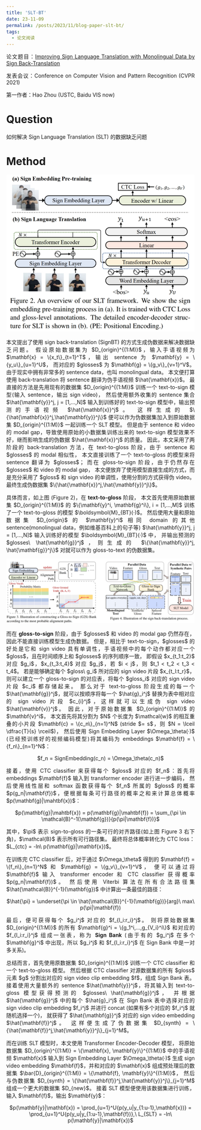 ```yaml
---
title: 'SLT-BT'
date: 23-11-09
permalink: /posts/2023/11/blog-paper-slt-bt/
tags:
  - 论文阅读
---
```


<p style="text-align:justify; text-justify:inter-ideograph;"> 论文题目：<a href="https://openaccess.thecvf.com/content/CVPR2021/html/Zhou_Improving_Sign_Language_Translation_With_Monolingual_Data_by_Sign_Back-Translation_CVPR_2021_paper.html" target="_blank" title="SLT-BT">Improving Sign Language Translation with Monolingual Data by Sign Back-Translation</a></p>

<p style="text-align:justify; text-justify:inter-ideograph;">发表会议：Conference on Computer Vision and Pattern Recognition (CVPR 2021)</p>

第一作者：Hao Zhou (USTC, Baidu VIS now)

Question
===

<p style="text-align:justify; text-justify:inter-ideograph;">如何解决 Sign Language Translation (SLT) 的数据缺乏问题</p>

Method
===

![SLT-BT architecture](/images/paper_SLT-BT.png)

<p style="text-align:justify; text-justify:inter-ideograph;">本文提出了使用 sign back-translation (SignBT) 的方式生成伪数据来解决数据缺乏问题。
假设原始数据集为 $D_{origin}^{(1:M)}$，输入手语视频为 $\mathbf{x} = \{x_t\}_{t=1}^T$，输出 sentence 为 $\mathbf{y} = \{y_u\}_{u=1}^U$，
而对应的 $glosses$ 为 $\mathbf{g} = \{g_v\}_{v=1}^V$。由于现实中拥有非常多的 sentence data，也叫 monolingual data。
本文便打算使用 back-translation 将 sentence 翻译为伪手语视频 $\hat{\mathbf{x}}$。
最直接的方法是先用现有的数据集 $D_{origin}^{(1:M)}$ 训练一个 text-to-sign 模型(输入 sentence，输出 sign video)，
然后使用额外收集的 sentence 集合 $\hat{\mathbf{y}}^j, j = [1,...,N]$ 输入到训练好的 text-to-sign 模型中，输出预测的手语视频 $\hat{\mathbf{x}}^j$。
这样生成的 $\{\hat{\mathbf{x}}^j,\hat{\mathbf{y}}^j\}$ 便可以作为伪数据集加入到原始数据集 $D_{origin}^{(1:M)}$ 一起训练一个 SLT 模型。
但是由于 sentence 和 video 的 modal gap，导致使用原始的小数据集训练出来的 text-to-sign 模型效果不好，继而影响生成的伪数据 $\hat{\mathbf{x}}^j$ 的质量。
因此，本文采用了两阶段的 back-translation 方法，在 text-to-gloss 阶段，由于 sentence 和 $glosses$ 的 modal 相似性，
本文直接训练了一个 text-to-gloss 的模型来将 sentence 翻译为 $glosses$；
而在 gloss-to-sign 阶段，由于仍然存在 $glosses$ 和 video 的 modal gap，
本文便放弃了使用模型直接生成的方式，而是充分采用了 $gloss$ 和 sign video 的单调性，使用分割的方式获得伪 video。
最终生成伪数据集 $\{\hat{\mathbf{x}}^j,\hat{\mathbf{y}}^j\}$。</p>

<p style="text-align:justify; text-justify:inter-ideograph;">具体而言，如上图 (Figure 2)，在 <b>text-to-gloss</b> 阶段，
本文首先使用原始数据集 $D_{origin}^{(1:M)}$ 的 $\{\mathbf{y}^i, \mathbf{g}^i\}, i = [1,...,M]$ 训练了一个 text-to-gloss 的模型 $\boldsymbol{M}_{BT}(·)$。
然后使用大量和原始数据集 $D_{origin}$ 的 $\mathbf{y}^i$ 相同 domain 的其他 sentence(monolingual data，例如维基百科上的句子等) $\hat{\mathbf{y}}^j, j = [1,...,N]$ 
输入训练好的模型 $\boldsymbol{M}_{BT}(·)$ 中，
并输出预测的 $glosses\ \hat{\mathbf{g}}^j$，则生成的 $\{\hat{\mathbf{y}}^j, \hat{\mathbf{g}}^j\}$ 对就可以作为 gloss-to-text 的伪数据集。</p>

![SLT-BT-CTC](/images/paper_SLT-BT-2.png)

<p style="text-align:justify; text-justify:inter-ideograph;">而在 <b>gloss-to-sign</b> 阶段，由于 $glosses$ 和 video 的 modal gap 仍然存在，因此不能直接训练模型生成伪数据。
但是，相比于 text-to-sign，$glosses$ 的好处是它和 sign video 具有单调性，手语视频中的每个动作都对应一个 $gloss$，且在时间顺序上和 $glosses$ 的序列顺序一致，
即假设 $x_{t_1:t_2}$ 对应 $g_i$，$x_{t_3:t_4}$ 对应 $g_j$，若 $i < j$，则 $t_1 < t_2 < t_3 < t_4$。
若是能够确定每个 $gloss\ g_i$ 所对应的 sign video 片段 $x_{t_l:t_r}$，则可以建立一个 gloss-to-sign 的对应表，将每个 $gloss_i$ 对应的 sign video 片段 $c_i$ 都存储起来。
那么对于 text-to-gloss 阶段生成的每一个 $\hat{\mathbf{g}}^j$，就可以按顺序将每一个 $\hat{g}_i^j$ 替换为表中相对应的 sign video 片段 $c_{i}^j$，这样就可以生成伪 sign video $\hat{\mathbf{v}}^j$。
因此，对于原始数据集 $D_{origin}^{(1:M)}$ 的 $\mathbf{v}^i$，
本文首先将其分割为 $N$ 个长度为 $\mathcal{w}$ 的相互重叠的小片段 $\mathbf{c} = \{c_n\}_{n=1}^N$ (stride $= s$，则 $N = \lceil \dfrac{T}{s} \rceil$)，
然后使用 Sign Embedding Layer $\Omega_\theta(·)$ (已经预训练好的视频编码模型)将其编码为 embeddings $\mathbf{f} = \{f_n\}_{n=1}^N$：</p>

<center>$f_n = SignEmbedding(c_n) = \Omega_\theta(c_n)$</center>

<p style="text-align:justify; text-justify:inter-ideograph;"></p>

<p style="text-align:justify; text-justify:inter-ideograph;">接着，使用 CTC classifier 来获得每个 $gloss$ 对应的 $f_n$：首先将 embeddings $\mathbf{f}$ 输入到 transformer encoder 进行进一步编码，
然后使用线性层和 softmax 函数获得每个 $f_n$ 所属的 $gloss$ 的概率 $p(g_n|\mathbf{f})$，便根据每条可行路径的概率之和来计算总体概率 $p(\mathbf{g}|\mahtbf{x})$：</p>

<center>$p(\mathbf{g}|\mahtbf{x}) = p(\mathbf{g}|\mahtbf{f}) = \sum_{\pi \in \mathcal{B}^-1(\mathbf{g})}{p(\pi|\mathbf{f})}$</center>

<p style="text-align:justify; text-justify:inter-ideograph;"></p>

<p style="text-align:justify; text-justify:inter-ideograph;">其中，$\pi$ 表示 sign-to-gloss 的一条可行的对齐路径(如上图 Figure 3 右下角)，$\mathcal{B}$ 表示所有可行路径集。
最终将总体概率转化为 CTC loss：$L_{ctc} = -ln\ p(\mathbf{g}|\mathbf{x})$。</p>

<p style="text-align:justify; text-justify:inter-ideograph;">在训练完 CTC classifier 后，对于通过 $\Omega_\theta$ 得到的 $\mathbf{f} = \{f_n\}_{n=1}^N$ 和 $\mathbf{g} = \{g_v\}_{v=1}^V$，
便可以通过将 $\mathbf{f}$ 输入 transformer encoder 和 CTC classifier 获得概率 $p(g_n|\mathbf{f})$。
然后使用 Viterbi 算法在所有合法路径集 $\hat{\mathcal{B}}^{-1}(\mathbf{g})$ 中计算出一条最佳的路径：</p>

<center>$\hat{\pi} = \underset{\pi \in \hat{\mathcal{B}}^{-1}(\mathbf{g})}{arg}\ max\ p(\pi|\mathbf{f})</center>

<p style="text-align:justify; text-justify:inter-ideograph;"></p>

<p style="text-align:justify; text-justify:inter-ideograph;">最后，便可获得每个 $g_i^j$ 对应的 $f_{l_i:r_i}^j$。
则将原始数据集 $D_{origin}^{(1:M)}$ 的所有 $\mathbf{g}^i = \{g_1^i,...,g_{V_i}^i\}$ 和对应的 $f_{l_i:r_i}^j$ 组成一张表，称为 <b>Sign Bank</b>
(由于有的 $g_i^j$ 在多个 $\mathbf{g}^i$ 中出现，所以 $g_i^j$ 和 $f_{l_i:r_i}^j$ 在 Sign Bank 中是一对多关系)。</p>

<p style="text-align:justify; text-justify:inter-ideograph;">总结而言，首先使用原数据集 $D_{origin}^{(1:M)}$ 训练一个 CTC classifier 和一个 text-to-gloss 模型。
然后根据 CTC classifier 对源数据集的所有 $gloss$ 元素 $g$ 分割出对应的 sign video clip embedding $f$，组成 Sign Bank 表。
接着使用大量额外的 sentence $\hat{\mathbf{y}}^j$，将其输入到 text-to-gloss 模型获得预测的 $glosses\ \hat{\mathbf{g}}^j$，
并根据 $\hat{\mathbf{g}}^j$ 中的每个 $\hat{g}_i^j$ 在 Sign Bank 表中选择对应的 sign video clip embedding $f_i^j$ 并进行 concat
(如果有多个对应的 $f_i^j$ 就随机选择一个)，
就获得了 $\hat{\mathbf{g}}^j$ 对应的 sign video embedding  $\hat{\mathbf{f}}^j$。
这样便生成了伪数据集 $D_{synth} = \{\hat{\mathbf{f}}^j,\hat{\mathbf{y}}^j\}_{j=1}^M$。</p>

<p style="text-align:justify; text-justify:inter-ideograph;">而在训练 SLT 模型时，本文使用 Transformer Encoder-Decoder 模型，
将原始数据集 $D_{origin}^{(1:M)} = \{\mathbf{x}, \mathbf{y}\}^{(1:M)}$ 中的手语视频 $\mathbf{x}$ 输入到 Sign Embedding Layer $\Omega_\theta(·)$ 生成
sign video embedding $\mathbf{f}$，并和对应的 $\mathbf{x}$ 组成预处理后的数据集 $\bar{D}_{origin}^{(1:M)} = \{\mathbf{f}, \mathbf{y}\}^{(1:M)}$，
然后与伪数据集 $D_{synth} = \{\hat{\mathbf{f}}^j,\hat{\mathbf{y}}^j\}_{j=1}^M$ 组成一个更大的数据集 $D_{new}$。
接着 SLT 模型便使用该数据集进行训练，输入 $\mathbf{f}$，输出 $\mathbf{y}$：</p>

<center>$p(\mathbf{y}|\mathbf{x}) = \prod_{u=1}^U{p(y_u|y_{1:u-1},\mathbf{x})} = \prod_{u=1}^U{p(y_u|y_{1:u-1},\mathbf{f})},\ L_{SLT} = -ln\ p(\mathbf{y}|\mathbf{x})$</center>